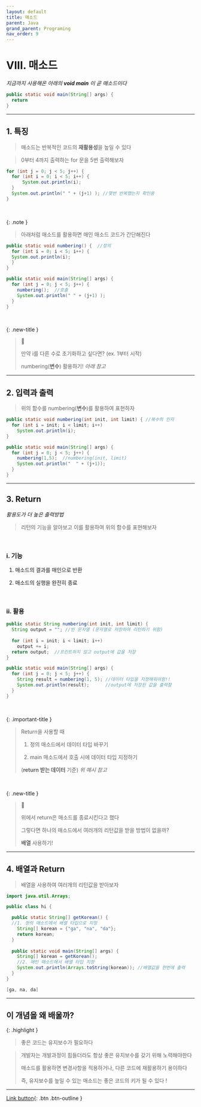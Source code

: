```yaml
---
layout: default
title: 매소드
parent: Java
grand_parent: Programing
nav_order: 9
---
```


# VIII. 매소드

_지금까지 사용해온 아래의 **void main** 이 곧 매소드이다_

```java
public static void main(String[] args) {
  return
}
```

---

## 1. 특징

> 매소드는 반복적인 코드의 **재활용성**을 높일 수 있다

> 0부터 4까지 출력하는 for 문을 5번 출력해보자

```java
for (int j = 0; j < 5; j++) {
  for (int i = 0; i < 5; i++) {
	  System.out.println(i);
  }
  System.out.println(" " + (j+1) ); //몇번 반복했는지 확인용
}
```

<br/>

{: .note }
> 아래처럼 매소드를 활용하면 매인 매소드 코드가 간단해진다

```java
public static void numbering() {  //정의
  for (int i = 0; i < 5; i++) {
  System.out.println(i);
  }
}

public static void main(String[] args) {
  for (int j = 0; j < 5; j++) {
    numbering();  //호출
    System.out.println(" " + (j+1) );
  }
}
```

<br/>

{: .new-title }
> 🧐
>
> 만약 i를 다른 수로 초기화하고 싶다면? (ex. 1부터 시작)
>
> numbering(**변수**) 활용하기! _아래 참고_

---

## 2. 입력과 출력

> 위의 함수를 numbering(**변수**)를 활용하여 표현하자

```java
public static void numbering(int init, int limit) { //복수의 인자
  for (int i = init; i < limit; i++)
    System.out.println(i);
}

public static void main(String[] args) {  
  for (int j = 0; j < 5; j++) {
    numbering(1,5);  //numbering(init, limit)
    System.out.println("  " + (j+1));
  }
}
```


---

## 3. Return
_활용도가 더 높은 출력방법_

> 리턴의 기능을 알아보고 이를 활용하여 위의 함수를 표현해보자

<br/>

### i. 기능

1. 매소드의 결과를 매인으로 반환

2. 매소드의 실행을 완전히 종료

<br/>

### ii. 활용

```java
public static String numbering(int init, int limit) { 
  String output = ""; //빈 문자열 (문자열로 저장하여 리턴하기 위함)
	
  for (int i = init; i < limit; i++)
    output += i;
  return output;  //프린트하지 않고 output에 값을 저장
}

public static void main(String[] args) {
  for (int j = 0; j < 5; j++) {
    String result = numbering(1, 5); //데이터 타입을 지정해줘야함!!
    System.out.println(result);      //output에 저장된 값을 출력함
  }
}
```

<br/>

{: .important-title }
> Return을 사용할 때
>
> 1. 정의 매소드에서 데이터 타입 바꾸기 
>
> 2. main 매소드에서 호출 시에 데이터 타입 지정하기
>
> (**return 받는 데이터** 기준) _위 예시 참고_

<br/>

{: .new-title }
> 🤔
>
> 위에서 return은 매소드를 종료시킨다고 했다
>
> 그렇다면 하나의 매소드에서 여러개의 리턴값을 받을 방법이 없을까?
>
> **배열** 사용하기!

---

## 4. 배열과 Return

> 배열을 사용하여 여러개의 리턴값을 받아보자

```java
import java.util.Arrays;

public class hi {

  public static String[] getKorean() { 
  //1. 정의 매소드에서 배열 타입으로 지정
    String[] korean = {"ga", "na", "da"};
    return korean;
  }
  
  public static void main(String[] args) {
    String[] korean = getKorean(); 
    //2. 매인 매소드에서 배열 타입 지정
    System.out.println(Arrays.toString(korean)); //배열값을 한번에 출력
  }
}
```

```java
[ga, na, da]
```

---

## **이 개념을 왜 배울까?**

{: .highlight }
> 좋은 코드는 유지보수가 필요하다

> 개발자는 개발과정이 힘들더라도 항상 좋은 유지보수를 갖기 위해 노력해야한다
>
> 매소드를 활용하면 변경사항을 적용하거나, 다른 코드에 재활용하기 용이하다
>
> 즉, 유지보수를 높일 수 있는 매소드는 좋은 코드의 키가 될 수 있다 !

---

[Link button](https://opentutorials.org/course/1223/5369){: .btn .btn-outline }